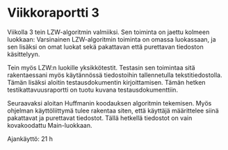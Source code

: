 # Viikkoraportti 3

Viikolla 3 tein LZW-algoritmin valmiiksi. Sen toiminta on jaettu kolmeen luokkaan: Varsinainen LZW-algoritmin toiminta on omassa luokassaan, ja sen lisäksi on omat luokat sekä pakattavan että purettavan tiedoston käsittelyyn.

Tein myös LZW:n luokille yksikkötestit. Testasin sen toimintaa sitä rakentaessani myös käytännössä tiedostoihin tallennetulla tekstitiedostolla. Tämän lisäksi aloitin testausdokumentin kirjoittamisen. Tämän hetken testikattavuusraportti on tuotu kuvana testausdokumenttiin. 

Seuraavaksi aloitan Huffmanin koodauksen algoritmin tekemisen. Myös ohjelman käyttöliittymä tulee rakentaa siten, että käyttäjä määrittelee siinä pakattavat ja purettavat tiedostot. Tällä hetkellä tiedostot on vain kovakoodattu Main-luokkaan. 

Ajankäyttö: 21 h
